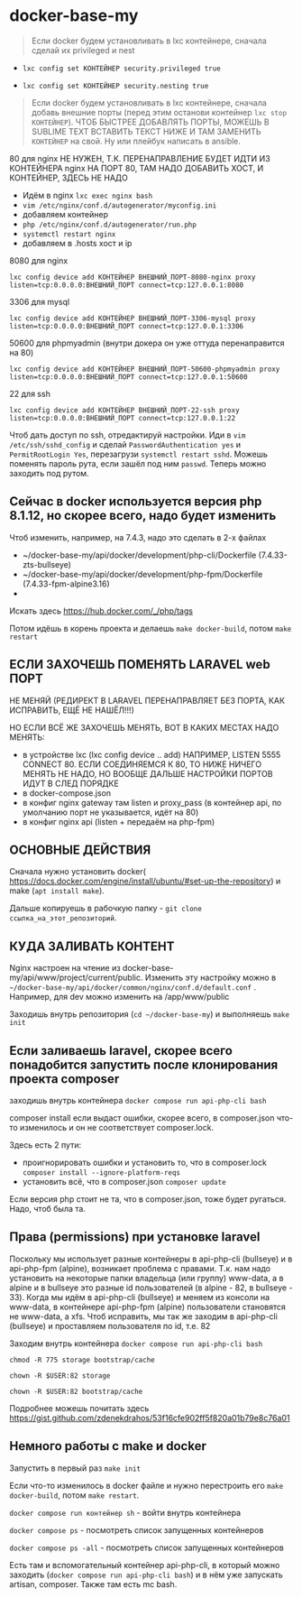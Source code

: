 # docker-base-my
> Если docker будем установливать в lxc контейнере, сначала сделай их privileged и nest 

  - `lxc config set КОНТЕЙНЕР security.privileged true`

  - `lxc config set КОНТЕЙНЕР security.nesting true`
  
> Если docker будем установливать в lxc контейнере, сначала добавь внешние порты (перед этим останови контейнер ```lxc stop КОНТЕЙНЕР```). ЧТОБ БЫСТРЕЕ ДОБАВЛЯТЬ ПОРТЫ, МОЖЕШЬ В SUBLIME TEXT ВСТАВИТЬ ТЕКСТ НИЖЕ И ТАМ ЗАМЕНИТЬ `КОНТЕЙНЕР` на свой. Ну или плейбук написать в ansible.

80 для nginx НЕ НУЖЕН, Т.К. ПЕРЕНАПРАВЛЕНИЕ БУДЕТ ИДТИ ИЗ КОНТЕЙНЕРА nginx НА ПОРТ 80, ТАМ НАДО ДОБАВИТЬ ХОСТ, И КОНТЕЙНЕР, ЗДЕСЬ НЕ НАДО

  - Идём в nginx ```lxc exec nginx bash```
  - ```vim /etc/nginx/conf.d/autogenerator/myconfig.ini```
  - добавляем контейнер
  - ```php /etc/nginx/conf.d/autogenerator/run.php```
  - ```systemctl restart nginx```
  - добавляем в .hosts хост и ip

8080 для nginx

```lxc config device add КОНТЕЙНЕР ВНЕШНИЙ_ПОРТ-8080-nginx proxy listen=tcp:0.0.0.0:ВНЕШНИЙ_ПОРТ connect=tcp:127.0.0.1:8080```


3306 для mysql

```lxc config device add КОНТЕЙНЕР ВНЕШНИЙ_ПОРТ-3306-mysql proxy listen=tcp:0.0.0.0:ВНЕШНИЙ_ПОРТ connect=tcp:127.0.0.1:3306```


50600 для phpmyadmin (внутри докера он уже оттуда перенаправится на 80)

```lxc config device add КОНТЕЙНЕР ВНЕШНИЙ_ПОРТ-50600-phpmyadmin proxy listen=tcp:0.0.0.0:ВНЕШНИЙ_ПОРТ connect=tcp:127.0.0.1:50600```


22 для ssh

```lxc config device add КОНТЕЙНЕР ВНЕШНИЙ_ПОРТ-22-ssh proxy listen=tcp:0.0.0.0:ВНЕШНИЙ_ПОРТ connect=tcp:127.0.0.1:22```

Чтоб дать доступ по ssh, отредактируй настройки. Иди в ```vim /etc/ssh/sshd_config``` и сделай ```PasswordAuthentication yes``` и ```PermitRootLogin Yes```, перезагрузи ```systemctl restart sshd```.
Можешь поменять пароль рута, если зашёл под ним ```passwd```. Теперь можно заходить под рутом.

## Сейчас в docker используется версия php 8.1.12, но скорее всего, надо будет изменить

Чтоб изменить, например, на 7.4.3, надо это сделать в 2-х файлах

  - ~/docker-base-my/api/docker/development/php-cli/Dockerfile (7.4.33-zts-bullseye)
  - ~/docker-base-my/api/docker/development/php-fpm/Dockerfile (7.4.33-fpm-alpine3.16)
  - 
Искать здесь https://hub.docker.com/_/php/tags

Потом идёшь в корень проекта и делаешь ```make docker-build```, потом ```make restart```

## ЕСЛИ ЗАХОЧЕШЬ ПОМЕНЯТЬ LARAVEL web ПОРТ

НЕ МЕНЯЙ (РЕДИРЕКТ В LARAVEL ПЕРЕНАПРАВЛЯЕТ БЕЗ ПОРТА, КАК ИСПРАВИТЬ, ЕЩЁ НЕ НАШЁЛ!!!)

НО ЕСЛИ ВСЁ ЖЕ ЗАХОЧЕШЬ МЕНЯТЬ, ВОТ В КАКИХ МЕСТАХ НАДО МЕНЯТЬ:
  - в устройстве lxc (lxc config device .. add) НАПРИМЕР, LISTEN 5555 CONNECT 80. ЕСЛИ СОЕДИНЯЕМСЯ К 80, ТО НИЖЕ НИЧЕГО МЕНЯТЬ НЕ НАДО, НО ВООБЩЕ ДАЛЬШЕ НАСТРОЙКИ ПОРТОВ ИДУТ В СЛЕД ПОРЯДКЕ
  - в docker-compose.json
  - в конфиг nginx gateway там listen и proxy_pass (в контейнер api, по умолчанию порт не указывается, идёт на 80)
  - в конфиг nginx api (listen + передаём на php-fpm)

## ОСНОВНЫЕ ДЕЙСТВИЯ

Сначала нужно установить docker( https://docs.docker.com/engine/install/ubuntu/#set-up-the-repository) и make (```apt install make```).

Дальше копируешь в рабочкую папку - ```git clone ссылка_на_этот_репозиторий```.

## КУДА ЗАЛИВАТЬ КОНТЕНТ

Nginx настроен на чтение из docker-base-my/api/www/project/current/public. Изменить эту настройку можно в ```~/docker-base-my/api/docker/common/nginx/conf.d/default.conf``` . Например, для dev можно изменить на /app/www/public

Заходишь внутрь репозитория (```cd ~/docker-base-my```) и выполняешь ```make init```

## Если заливаешь laravel, скорее всего понадобится запустить после клонирования проекта composer
заходишь внутрь контейнера ```docker compose run api-php-cli bash```

composer install 
если выдаст ошибки, скорее всего, в composer.json что-то изменилось и он не соответствует composer.lock.

Здесь есть 2 пути:

  - проигнорировать ошибки и установить то, что в composer.lock ```composer install --ignore-platform-reqs```
  - установить всё, что в composer.json ```composer update```

Если версия php стоит не та, что в composer.json, тоже будет ругаться. Надо, чтоб была та.

## Права (permissions) при установке laravel

Поскольку мы использует разные контейнеры в api-php-cli (bullseye) и в api-php-fpm (alpine), возникает проблема с правами. Т.к. нам надо установить на некоторые папки владельца (или группу) www-data, а в alpine и в bullseye это разные id пользователей (в alpine - 82, в bullseye - 33). Когда мы идём в api-php-cli (bullseye) и меняем из консоли на www-data, в контейнере api-php-fpm (alpine) пользователи становятся не www-data, а xfs. Чтоб исправить, мы так же заходим в api-php-cli (bullseye) и проставляем пользователя по id, т.е. 82

Заходим внутрь контейнера ```docker compose run api-php-cli bash```

```chmod -R 775 storage bootstrap/cache```

```chown -R $USER:82 storage```

```chown -R $USER:82 bootstrap/cache```


Подробнее можешь почитать здесь https://gist.github.com/zdenekdrahos/53f16cfe902ff5f820a01b79e8c76a01

## Немного работы с make и docker
Запустить в первый раз ```make init```

Если что-то изменилось в docker файле и нужно перестроить его ```make docker-build```, потом ```make restart```.

```docker compose run контейнер sh``` - войти внутрь контейнера

```docker compose ps``` - посмотреть список запущенных контейнеров

```docker compose ps -all``` - посмотреть список запущенных контейнеров

Есть там и вспомогательный контейнер api-php-cli, в который можно заходить (```docker compose run api-php-cli bash```) и в нём уже запускать artisan, composer. Также там есть mc bash.
